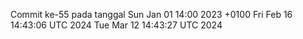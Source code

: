 Commit ke-55 pada tanggal Sun Jan 01 14:00 2023 +0100
Fri Feb 16 14:43:06 UTC 2024
Tue Mar 12 14:43:27 UTC 2024

